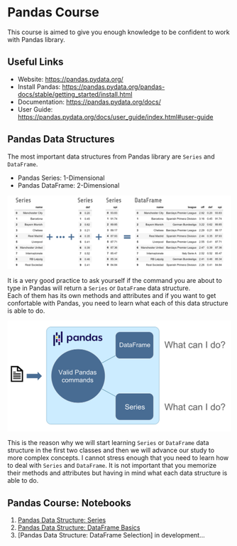 # Pandas Course

This course is aimed to give you enough knowledge to be confident to work with Pandas library.

## Useful Links

* Website:       https://pandas.pydata.org/ 
* Install Pandas:       https://pandas.pydata.org/pandas-docs/stable/getting_started/install.html
* Documentation: https://pandas.pydata.org/docs/
* User Guide: https://pandas.pydata.org/docs/user_guide/index.html#user-guide

## Pandas Data Structures

The most important data structures from Pandas library are `Series` and `DataFrame`.<br>

* Pandas Series: 1-Dimensional
* Pandas DataFrame: 2-Dimensional

<img src="_images/pandas_data_structures.png" />

It is a very good practice to ask yourself if the command you are about to type in Pandas will return a `Series` or `DataFrame` data structure.<br>
Each of them has its own methods and attributes and if you want to get confortable with Pandas, you need to learn what each of this data structure is able to do.

<img src="_images/common_usage_pandas.png" />

This is the reason why we will start learning `Series` or `DataFrame` data structure in the first two classes and then we will advance our study to more complex concepts. 
I cannot stress enough that you need to learn how to deal with `Series` and `DataFrame`. It is not important that you memorize their methods and attributes but having in mind what each data structure is able to do.

## Pandas Course: Notebooks

1. [Pandas Data Structure: Series](https://github.com/rscorrea1/youtube/blob/master/pandas_course/_notebooks/1_Pandas_Series.ipynb)
2. [Pandas Data Structure: DataFrame Basics](https://github.com/rscorrea1/youtube/blob/master/pandas_course/_notebooks/2_Pandas_DataFrame_Basics.ipynb)
3. [Pandas Data Structure: DataFrame Selection] in development...